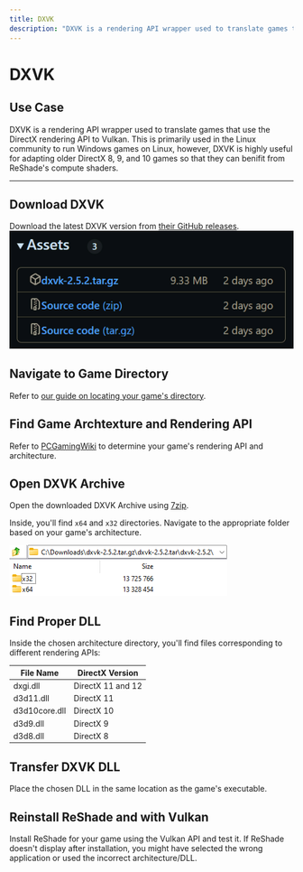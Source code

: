 ```yaml
---
title: DXVK
description: "DXVK is a rendering API wrapper used to translate games that use the DirectX rendering API to Vulkan. This is primarily used in the Linux community to run Windows games on Linux, however, DXVK is highly useful for adapting older DirectX 8, 9, and 10 games so that they can benifit from ReShade's compute shaders."
---
```


# DXVK

## Use Case
DXVK is a rendering API wrapper used to translate games that use the DirectX rendering API to Vulkan. This is primarily used in the Linux community to run Windows games on Linux, however, DXVK is highly useful for adapting older DirectX 8, 9, and 10 games so that they can benifit from ReShade's compute shaders.

---

## Download DXVK
Download the latest DXVK version from [their GitHub releases](https://github.com/doitsujin/dxvk/releases).
![DXVK Releases](./images/dxvkreleases.webp)

## Navigate to Game Directory
Refer to [our guide on locating your game's directory](https://guides.martysmods.com/docs/additional-guides/finding-your-game-executable-and-directory/).

## Find Game Archtexture and Rendering API
Refer to [PCGamingWiki](https://pcgamingwiki.com/) to determine your game's rendering API and architecture.

## Open DXVK Archive
Open the downloaded DXVK Archive using [7zip](https://www.7-zip.org/).

Inside, you'll find `x64` and `x32` directories. Navigate to the appropriate folder based on your game's architecture.

![DXVK Archive Arch](./images/dxvkarchivearch.webp)

## Find Proper DLL
Inside the chosen architecture directory, you'll find files corresponding to different rendering APIs:

| File Name     | DirectX Version   |
|---------------|-------------------|
| dxgi.dll      | DirectX 11 and 12 |
| d3d11.dll     | DirectX 11        |
| d3d10core.dll | DirectX 10        |
| d3d9.dll      | DirectX 9         |
| d3d8.dll      | DirectX 8         |

## Transfer DXVK DLL
Place the chosen DLL in the same location as the game's executable.

## Reinstall ReShade and with Vulkan
Install ReShade for your game using the Vulkan API and test it. If ReShade doesn't display after installation, you might have selected the wrong application or used the incorrect architecture/DLL.
